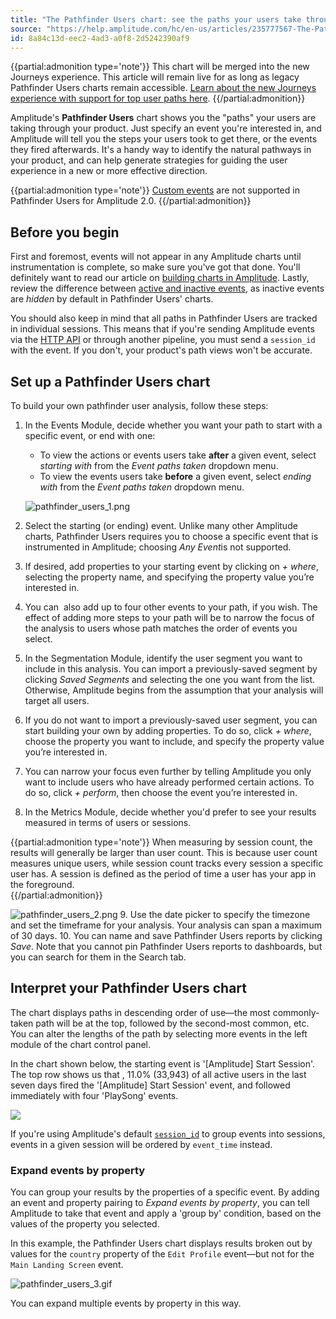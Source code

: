 ```yaml
---
title: "The Pathfinder Users chart: see the paths your users take through your product"
source: "https://help.amplitude.com/hc/en-us/articles/235777567-The-Pathfinder-Users-chart-see-the-paths-your-users-take-through-your-product"
id: 8a84c13d-eec2-4ad3-a0f8-2d5242390af9
---
```


{{partial:admonition type='note'}}
This chart will be merged into the new Journeys experience. This article will remain live for as long as legacy Pathfinder Users charts remain accessible. [Learn about the new Journeys experience with support for top user paths here](/analytics/charts/journeys/journeys-understand-paths).
{{/partial:admonition}}

Amplitude's **Pathfinder Users** chart shows you the "paths" your users are taking through your product. Just specify an event you're interested in, and Amplitude will tell you the steps your users took to get there, or the events they fired afterwards. It's a handy way to identify the natural pathways in your product, and can help generate strategies for guiding the user experience in a new or more effective direction.

{{partial:admonition type='note'}}
[Custom events](/admin/account-management/account-settings) are not supported in Pathfinder Users for Amplitude 2.0.
{{/partial:admonition}}

## Before you begin

First and foremost, events will not appear in any Amplitude charts until instrumentation is complete, so make sure you've got that done. You'll definitely want to read our article on [building charts in Amplitude](/get-started/helpful-definitions). Lastly, review the difference between [active and inactive events](/knowledge/articles/5078778423579/en-us?brand_id=68397), as inactive events are *hidden* by default in Pathfinder Users' charts.

You should also keep in mind that all paths in Pathfinder Users are tracked in individual sessions. This means that if you're sending Amplitude events via the [HTTP API](https://help.amplitude.com/hc/en-us/articles/360032842391-HTTP-API-V2) or through another pipeline, you must send a `session_id` with the event. If you don't, your product's path views won't be accurate.

## Set up a Pathfinder Users chart

To build your own pathfinder user analysis, follow these steps:

1. In the Events Module, decide whether you want your path to start with a specific event, or end with one:
	* To view the actions or events users take **after** a given event, select *starting with* from the *Event paths taken* dropdown menu.
	* To view the events users take **before** a given event, select *ending with* from the *Event paths taken* dropdown menu.  
	  
	![pathfinder_users_1.png](/output/img/legacy-charts/pathfinder-users-1-png.png)
2. Select the starting (or ending) event. Unlike many other Amplitude charts, Pathfinder Users requires you to choose a specific event that is instrumented in Amplitude; choosing *Any Event*is not supported.
3. If desired, add properties to your starting event by clicking on *+ where*, selecting the property name, and specifying the property value you’re interested in.
4. You can  also add up to four other events to your path, if you wish. The effect of adding more steps to your path will be to narrow the focus of the analysis to users whose path matches the order of events you select.
5. In the Segmentation Module, identify the user segment you want to include in this analysis. You can import a previously-saved segment by clicking *Saved Segments* and selecting the one you want from the list. Otherwise, Amplitude begins from the assumption that your analysis will target all users.
6. If you do not want to import a previously-saved user segment, you can start building your own by adding properties. To do so, click *+ where*, choose the property you want to include, and specify the property value you’re interested in.
7. You can narrow your focus even further by telling Amplitude you only want to include users who have already performed certain actions. To do so, click *+ perform*, then choose the event you’re interested in.
8. In the Metrics Module, decide whether you'd prefer to see your results measured in terms of users or sessions.   
  
{{partial:admonition type='note'}}
When measuring by session count, the results will generally be larger than user count. This is because user count measures unique users, while session count tracks every session a specific user has. A session is defined as the period of time a user has your app in the foreground.   
{{/partial:admonition}}
  
![pathfinder_users_2.png](/output/img/legacy-charts/pathfinder-users-2-png.png)
9. Use the date picker to specify the timezone and set the timeframe for your analysis. Your analysis can span a maximum of 30 days.
10. You can name and save Pathfinder Users reports by clicking *Save*. Note that you cannot pin Pathfinder Users reports to dashboards, but you can search for them in the Search tab.

## Interpret your Pathfinder Users chart

The chart displays paths in descending order of use—the most commonly-taken path will be at the top, followed by the second-most common, etc. You can alter the lengths of the path by selecting more events in the left module of the chart control panel.

In the chart shown below, the starting event is '[Amplitude] Start Session'. The top row shows us that , 11.0% (33,943) of all active users in the last seven days fired the '[Amplitude] Start Session' event, and followed immediately with four 'PlaySong' events.

![](/output/img/legacy-charts/Screen_Shot_2016-12-02_at_3.01.42_PM.png)

If you're using Amplitude's default [`session_id`](/cdp/sources/instrument-track-sessions) to group events into sessions, events in a given session will be ordered by `event_time` instead. 

### Expand events by property

You can group your results by the properties of a specific event. By adding an event and property pairing to *Expand events by property*, you can tell Amplitude to take that event and apply a 'group by' condition, based on the values of the property you selected.   

In this example, the Pathfinder Users chart displays results broken out by values for the `country` property of the `Edit Profile` event—but not for the `Main Landing Screen` event.

![pathfinder_users_3.gif](/output/img/legacy-charts/pathfinder-users-3-gif.gif)

You can expand multiple events by property in this way.
